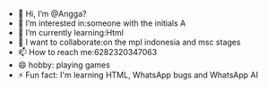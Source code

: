 - 👋 Hi, I’m @Angga?
- 👀 I’m interested in:someone with the initials A
- 🌱 I’m currently learning:Html
- 💞️ I want to collaborate:on the mpl indonesia and msc stages
- 📫 How to reach me:6282320347063
- 😄 hobby: playing games 
- ⚡ Fun fact: I'm learning HTML, WhatsApp bugs and WhatsApp AI

<!---
AnggaTyz/AnggaTyz is a ✨ special ✨ repository because its `README.md` (this file) appears on your GitHub profile.
You can click the Preview link to take a look at your changes.
--->
